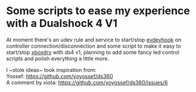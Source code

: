# Some scripts to ease my experience with a Dualshock 4 V1

At moment there's an udev rule and service to start/stop [evdevhook](https://github.com/v1993/evdevhook) on controller connection/disconnection and some script to make it easy to start/stop [xboxdrv](https://xboxdrv.gitlab.io/) with ds4 v1, planning to add some fancy led control scripts and polish everything a little more.

I ~stole ideas~ took inspiration from:                                                                                                                                                                       
Yossef: https://github.com/yoyossef/ds360                                                                                                                         
A comment by xiota: https://github.com/yoyossef/ds360/issues/6
